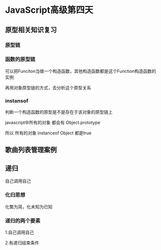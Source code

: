 # JavaScript高级第四天

## 原型相关知识复习

### 原型链

### 函数的原型链

 可以把Funciton当做一个构造函数，其他构造函数都是这个Function构造函数的实例

 再用对象原型链的方式，去分析这个原型关系

### instansof

 判断一个构造函数的原型是不是存在于该对象的原型链上

 javascript中所有的对象 都会有 Object.prototype

 所以 所有的对象 instanceof Object 都是true

## 歌曲列表管理案例

## 递归

 自己调用自己

### 化归思想

 化繁为简，化未知为已知

### 递归的两个要素

 1.自己调用自己

 2.有递归结束条件
